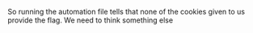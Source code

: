 So running the automation file tells that none of the cookies given to us provide the flag. We need to think something else

